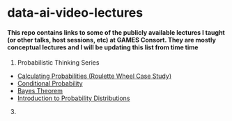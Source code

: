 # data-ai-video-lectures
#### This repo contains links to some of the publicly available lectures I taught (or other talks, host sessions, etc) at GAMES Consort. They are mostly conceptual lectures and I will be updating this list from time time

1. Probabilistic Thinking Series 
- [Calculating Probabilities (Roulette Wheel Case Study)](https://youtu.be/97Neic4VC-4) 
- [Conditional Probability](https://youtu.be/SdQEHfljLjU)
- [Bayes Theorem](https://youtu.be/HWBvef7hM_s)
- [Introduction to Probability Distributions](https://youtu.be/ptZiS-uP6RY)

3. 
